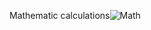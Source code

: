 Mathematic calculations![Math](https://github.com/user-attachments/assets/23b2532b-bcf3-4834-a45a-576fb63e2cfe)
